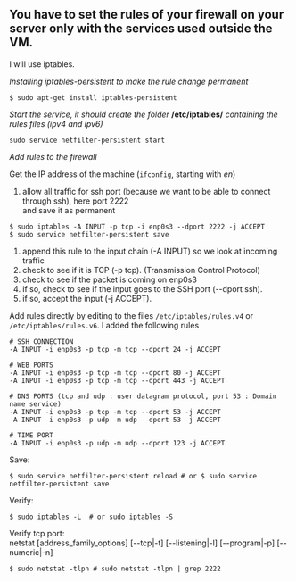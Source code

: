 ## You have to set the rules of your firewall on your server only with the services used outside the VM.
I will use iptables.<br>

*Installing iptables-persistent to make the rule change permanent*
```
$ sudo apt-get install iptables-persistent
```

*Start the service, it should create the folder* **/etc/iptables/** *containing the rules files (ipv4 and ipv6)*
```
sudo service netfilter-persistent start
```

*Add rules to the firewall*

Get the IP address of the machine (```ifconfig```, starting with *en*)

1. allow all traffic for ssh port (because we want to be able to connect through ssh), here port 2222<br>
and save it as permanent
```
$ sudo iptables -A INPUT -p tcp -i enp0s3 --dport 2222 -j ACCEPT
$ sudo service netfilter-persistent save
```
1) append this rule to the input chain (-A INPUT) so we look at incoming traffic
2) check to see if it is TCP (-p tcp). (Transmission Control Protocol)
3) check to see if the packet is coming on enp0s3
4) if so, check to see if the input goes to the SSH port (--dport ssh).
5) if so, accept the input (-j ACCEPT).

Add rules directly by editing to the files ```/etc/iptables/rules.v4``` or ```/etc/iptables/rules.v6```. I added the following rules
```
# SSH CONNECTION
-A INPUT -i enp0s3 -p tcp -m tcp --dport 24 -j ACCEPT

# WEB PORTS
-A INPUT -i enp0s3 -p tcp -m tcp --dport 80 -j ACCEPT
-A INPUT -i enp0s3 -p tcp -m tcp --dport 443 -j ACCEPT

# DNS PORTS (tcp and udp : user datagram protocol, port 53 : Domain name service)
-A INPUT -i enp0s3 -p tcp -m tcp --dport 53 -j ACCEPT
-A INPUT -i enp0s3 -p udp -m udp --dport 53 -j ACCEPT

# TIME PORT
-A INPUT -i enp0s3 -p udp -m udp --dport 123 -j ACCEPT
```
Save:
```
$ sudo service netfilter-persistent reload # or $ sudo service netfilter-persistent save
```
Verify:
```
$ sudo iptables -L  # or sudo iptables -S
```
Verify tcp port:<br>
netstat [address_family_options] [--tcp|-t] [--listening|-l] [--program|-p] [--numeric|-n] 
```
$ sudo netstat -tlpn # sudo netstat -tlpn | grep 2222
```
